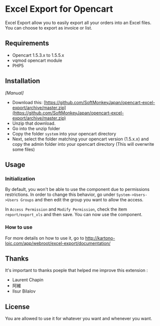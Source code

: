 # Excel Export for Opencart

Excel Export allow you to easily export all your orders into an Excel files. You can choose to export as invoice or list.


## Requirements

* Opencart 1.5.3.x to 1.5.5.x
* vqmod opencart module
* PHP5

## Installation

_[Manual]_

* Download this: [https://github.com/SoftMonkeyJapan/opencart-excel-export/archive/master.zip](https://github.com/SoftMonkeyJapan/opencart-excel-export/archive/master.zip)
* Unzip that download.
* Go into the unzip folder
* Copy the folder `system` into your opencart directory
* Next, select the folder matching your opencart version (1.5.x.x) and copy the admin folder into your opencart directory (This will overwrite some files)


## Usage

### Initialization

By default, you won't be able to use the component due to permissions restrictions. In order to change this behavior, go under `System->Users->Users Groups` and then edit the group you want to allow the access. 

In `Access Permission` and `Modify Permission`, check the item `report/export_xls` and then save. You can now use the component.


### How to use

For more details on how to use it, go to http://kartono-loic.com/app/webroot/excel-export/documentation/


## Thanks

It's important to thanks poeple that helped me improve this extension : 
- Laurent Chapin
- 阿維
- Ilsur Bilalov

## License

You are allowed to use it for whatever you want and whenever you want.
